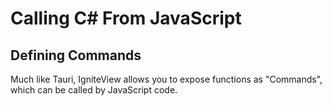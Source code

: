# Calling C# From JavaScript

## Defining Commands

Much like Tauri, IgniteView allows you to expose functions as "Commands", which can be called by JavaScript code.